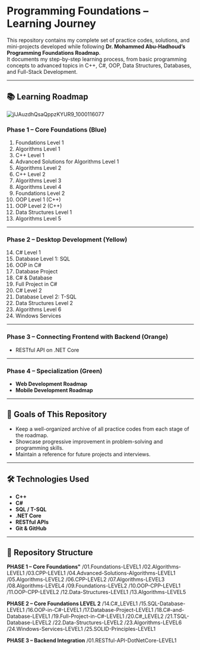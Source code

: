 # Programming Foundations – Learning Journey

This repository contains my complete set of practice codes, solutions, and mini-projects developed while following **Dr. Mohammed Abu-Hadhoud’s Programming Foundations Roadmap**.  
It documents my step-by-step learning process, from basic programming concepts to advanced topics in C++, C#, OOP, Data Structures, Databases, and Full-Stack Development.

---

## 📚 Learning Roadmap
![jlJAuzdhQsaQppzKYUR9_1000116077](https://github.com/user-attachments/assets/16fadc0f-89c4-4f15-85a7-91a37a845878)

### **Phase 1 – Core Foundations** (Blue)
1. Foundations Level 1  
2. Algorithms Level 1  
3. C++ Level 1  
4. Advanced Solutions for Algorithms Level 1  
5. Algorithms Level 2  
6. C++ Level 2  
7. Algorithms Level 3  
8. Algorithms Level 4  
9. Foundations Level 2  
10. OOP Level 1 (C++)  
11. OOP Level 2 (C++)  
12. Data Structures Level 1  
13. Algorithms Level 5  

---

### **Phase 2 – Desktop Development** (Yellow)
14. C# Level 1  
15. Database Level 1: SQL  
16. OOP in C#  
17. Database Project  
18. C# & Database  
19. Full Project in C#  
20. C# Level 2  
21. Database Level 2: T-SQL  
22. Data Structures Level 2  
23. Algorithms Level 6  
24. Windows Services  

---

### **Phase 3 – Connecting Frontend with Backend** (Orange)
- RESTful API on .NET Core  

---

### **Phase 4 – Specialization** (Green)
- **Web Development Roadmap**  
- **Mobile Development Roadmap**  

---

## 🎯 Goals of This Repository
- Keep a well-organized archive of all practice codes from each stage of the roadmap.  
- Showcase progressive improvement in problem-solving and programming skills.  
- Maintain a reference for future projects and interviews.  

---

## 🛠️ Technologies Used
- **C++**
- **C#**
- **SQL / T-SQL**
- **.NET Core**
- **RESTful APIs**
- **Git & GitHub**

---

## 📂 Repository Structure

**PHASE 1 – Core Foundations"**
/01.Foundations-LEVEL1
/02.Algorithms-LEVEL1
/03.CPP-LEVEL1
/04.Advanced-Solutions-Algorithms-LEVEL1
/05.Algorithms-LEVEL2
/06.CPP-LEVEL2
/07.Algorithms-LEVEL3
/08.Algorithms-LEVEL4
/09.Foundations-LEVEL2
/10.OOP-CPP-LEVEL1
/11.OOP-CPP-LEVEL2
/12.Data-Structures-LEVEL1
/13.Algorithms-LEVEL5


**PHASE 2 – Core Foundations LEVEL 2**
/14.C#_LEVEL1
/15.SQL-Database-LEVEL1
/16.OOP-in-C#-LEVEL1
/17.Database-Project-LEVEL1
/18.C#-and-Database-LEVEL1
/19.Full-Project-in-C#-LEVEL1
/20.C#_LEVEL2
/21.TSQL-Database-LEVEL2
/22.Data-Structures-LEVEL2
/23.Algorithms-LEVEL6
/24.Windows-Services-LEVEL1
/25.SOLID-Principles-LEVEL1

**PHASE 3 – Backend Integration**
/01.RESTful-API-DotNetCore-LEVEL1